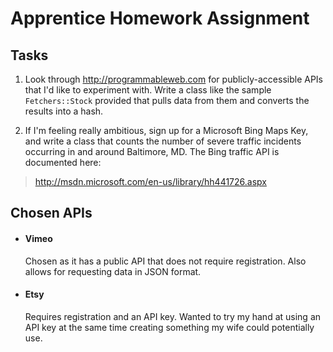 Apprentice Homework Assignment
==============================

Tasks
-----
1. Look through http://programmableweb.com for publicly-accessible APIs
   that I'd like to experiment with. Write a class like the sample
`Fetchers::Stock` provided that pulls data from them and converts the
results into a hash.

2. If I'm feeling really ambitious, sign up for a Microsoft Bing Maps
   Key, and write a class that counts the number of severe traffic
incidents occurring in and around Baltimore, MD. The Bing traffic API is
documented here:
> http://msdn.microsoft.com/en-us/library/hh441726.aspx


Chosen APIs
-----------
* #### Vimeo ####

  Chosen as it has a public API that does not require registration. Also
allows for requesting data in JSON format.

* #### Etsy ####

  Requires registration and an API key. Wanted to try my hand at using an
API key at the same time creating something my wife could potentially use.

